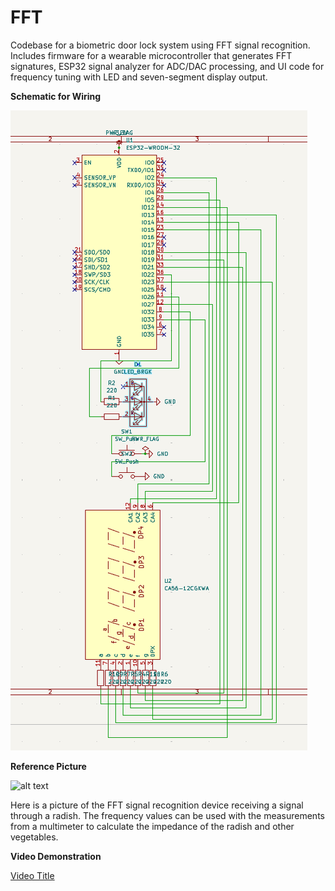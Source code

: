 # FFT
Codebase for a biometric door lock system using FFT signal recognition. Includes firmware for a wearable microcontroller that generates FFT signatures, ESP32 signal analyzer for ADC/DAC processing, and UI code for frequency tuning with LED and seven-segment display output.


**Schematic for Wiring**

![alt text](FFT_schematic.png)


**Reference Picture**

![alt text](radish.png)

Here is a picture of the FFT signal recognition device receiving a signal through a radish. The frequency values can be used with the measurements from a multimeter to calculate the impedance of the radish and other vegetables.

**Video Demonstration**

[Video Title](path/to/your/video.mp4)
